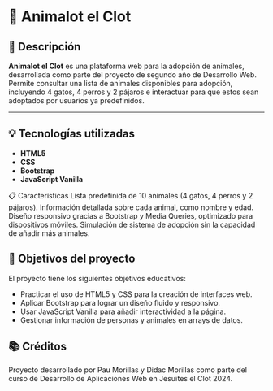 # 🐾 Animalot el Clot

## 🚀 Descripción

**Animalot el Clot** es una plataforma web para la adopción de animales, desarrollada como parte del proyecto de segundo año de Desarrollo Web. Permite consultar una lista de animales disponibles para adopción, incluyendo 4 gatos, 4 perros y 2 pájaros e interactuar para que estos sean adoptados por usuarios ya predefinidos.

---

## 💡 Tecnologías utilizadas

- **HTML5**
- **CSS**
- **Bootstrap**
- **JavaScript Vanilla**

📋 Características
Lista predefinida de 10 animales (4 gatos, 4 perros y 2 pájaros).
Información detallada sobre cada animal, como nombre y edad.
Diseño responsivo gracias a Bootstrap y Media Queries, optimizado para dispositivos móviles.
Simulación de sistema de adopción sin la capacidad de añadir más animales.

## 🎯 Objetivos del proyecto
El proyecto tiene los siguientes objetivos educativos:

- Practicar el uso de HTML5 y CSS para la creación de interfaces web.
- Aplicar Bootstrap para lograr un diseño fluido y responsivo.
- Usar JavaScript Vanilla para añadir interactividad a la página.
- Gestionar información de personas y animales en arrays de datos.

## 📚 Créditos
Proyecto desarrollado por Pau Morillas y Didac Morillas como parte del curso de Desarrollo de Aplicaciones Web en Jesuïtes el Clot 2024.